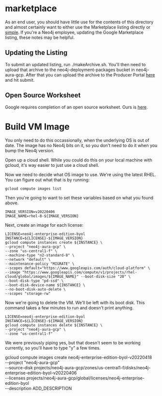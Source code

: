 # marketplace
As an end user, you should have little use for the contents of this directory and almost certainly want to either use the Marketplace listing directly or [simple](../simple/).  If you're a Neo4j employee, updating the Google Marketplace listing, these notes may be helpful.

## Updating the Listing
To submit an updated listing, run ./makeArchive.sh.  You'll then need to upload that archive to the neo4j-deployment-packages bucket in neo4j-aura-gcp.  After that you can upload the archive to the Producer Portal [here](https://console.cloud.google.com/producer-portal/overview?project=neo4j-aura-gcp) and hit submit.

## Open Source Worksheet
Google requires completion of an open source worksheet.  Ours is [here](https://docs.google.com/spreadsheets/d/1z2YDbdeUVzHkpEmJGqYfcFHZcSd4rBPazYYH-zSJEg0/edit?usp=sharing).

# Build VM Image
You only need to do this occassionally, when the underlying OS is out of date.  The image has no Neo4j bits on it, so you don't need to do it when you bump the Neo4j version.

Open up a cloud shell.  While you could do this on your local machine with gcloud, it's way easier to just use a cloud shell.

Now we need to decide what OS image to use.  We're using the latest RHEL.  You can figure out what that is by running:

    gcloud compute images list

Then you're going to want to set these variables based on what you found above.

    IMAGE_VERSION=v20220406
    IMAGE_NAME=rhel-8-${IMAGE_VERSION}

Next, create an image for each license:

    LICENSE=neo4j-enterprise-edition-byol
    INSTANCE=${LICENSE}-${IMAGE_VERSION}
    gcloud compute instances create ${INSTANCE} \
    --project "neo4j-aura-gcp" \
    --zone "us-central1-f" \
    --machine-type "n2-standard-8" \
    --network "default" \
    --maintenance-policy "MIGRATE" \
    --scopes default="https://www.googleapis.com/auth/cloud-platform" \
    --image "https://www.googleapis.com/compute/v1/projects/rhel-cloud/global/images/${IMAGE_NAME}" --boot-disk-size "20" \
    --boot-disk-type "pd-ssd" \
    --boot-disk-device-name ${INSTANCE} \
    --no-boot-disk-auto-delete \
    --scopes "storage-rw"

Now we're going to delete the VM.  We'll be left with its boot disk.  This command takes a few minutes to run and doesn't print anything.  

    LICENSE=neo4j-enterprise-edition-byol
    INSTANCE=${LICENSE}-${IMAGE_VERSION}
    gcloud compute instances delete ${INSTANCE} \
    --project "neo4j-aura-gcp" \
    --zone "us-central1-f"

We were previously piping yes, but that doesn't seem to be working currently, so you'll have to type "y" a few times.

gcloud compute images create neo4j-enterprise-edition-byol-v20220418 \
--project "neo4j-aura-gcp" \
--source-disk projects/neo4j-aura-gcp/zones/us-central1-f/disks/neo4j-enterprise-edition-byol-v20220406 \
--licenses projects/neo4j-aura-gcp/global/licenses/neo4j-enterprise-edition-byol \
--description ADD_DESCRIPTION

